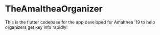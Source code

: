 # TheAmaltheaOrganizer

This is the flutter codebase for the app developed for Amalthea '19 to help organizers get key info rapidly!

